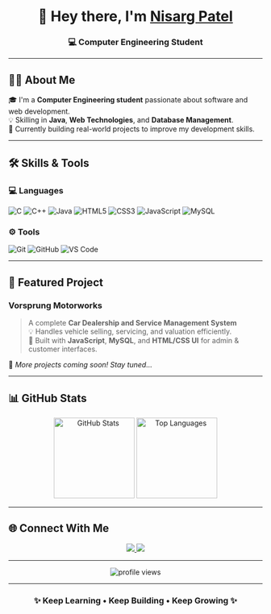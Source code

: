 <!-- 🌟 Simple & Attractive GitHub Profile README for Nisarg Patel -->

<h1 align="center">👋 Hey there, I'm <a href="https://www.linkedin.com/in/nisarg-patel-682a182b5" target="_blank">Nisarg Patel</a></h1>
<h3 align="center">💻 Computer Engineering Student </h3>

---

## 🧑‍💻 About Me  
🎓 I'm a **Computer Engineering student** passionate about software and web development.  
💡 Skilling in **Java**, **Web Technologies**, and **Database Management**.  
🚀 Currently building real-world projects to improve my development skills.  
 

---

## 🛠️ Skills & Tools  

### 💻 Languages
![C](https://img.shields.io/badge/C-A8B9CC?style=for-the-badge&logo=c&logoColor=black)
![C++](https://img.shields.io/badge/C++-00599C?style=for-the-badge&logo=cplusplus&logoColor=white)
![Java](https://img.shields.io/badge/Java-ED8B00?style=for-the-badge&logo=openjdk&logoColor=white)
![HTML5](https://img.shields.io/badge/HTML5-E34F26?style=for-the-badge&logo=html5&logoColor=white)
![CSS3](https://img.shields.io/badge/CSS3-1572B6?style=for-the-badge&logo=css3&logoColor=white)
![JavaScript](https://img.shields.io/badge/JavaScript-F7E018?style=for-the-badge&logo=javascript&logoColor=black)
![MySQL](https://img.shields.io/badge/MySQL-00758F?style=for-the-badge&logo=mysql&logoColor=white)

### ⚙️ Tools
![Git](https://img.shields.io/badge/Git-F05032?style=for-the-badge&logo=git&logoColor=white)
![GitHub](https://img.shields.io/badge/GitHub-181717?style=for-the-badge&logo=github&logoColor=white)
![VS Code](https://img.shields.io/badge/VS%20Code-007ACC?style=for-the-badge&logo=visualstudiocode&logoColor=white)

---

## 🚗 Featured Project

### **Vorsprung Motorworks**
> A complete **Car Dealership and Service Management System**  
> 💡 Handles vehicle selling, servicing, and valuation efficiently.  
> 🧠 Built with **JavaScript**, **MySQL**, and **HTML/CSS UI** for admin & customer interfaces.  

🔗 *More projects coming soon! Stay tuned...*

---

## 📊 GitHub Stats

<div align="center">

<img height="160em" src="https://github-readme-stats.vercel.app/api?username=NISARG2206&show_icons=true&theme=tokyonight&hide_border=true&count_private=true" alt="GitHub Stats" />

<img height="160em" src="https://github-readme-stats.vercel.app/api/top-langs/?username=NISARG2206&layout=compact&theme=tokyonight&hide_border=true" alt="Top Languages" />

</div>

---

## 🌐 Connect With Me  
<p align="center">
  <a href="https://www.linkedin.com/in/nisarg-patel-682a182b5">
    <img src="https://img.shields.io/badge/-LinkedIn-blue?style=for-the-badge&logo=linkedin&logoColor=white" />
  </a>
  <a href="https://github.com/NISARG2206">
    <img src="https://img.shields.io/badge/-GitHub-black?style=for-the-badge&logo=github&logoColor=white" />
  </a>
</p>

---

<p align="center">
  <img src="https://komarev.com/ghpvc/?username=NISARG2206&label=Profile%20Views&color=brightgreen&style=for-the-badge" alt="profile views" />
</p>

---

<h3 align="center">✨ Keep Learning • Keep Building • Keep Growing ✨</h3>

